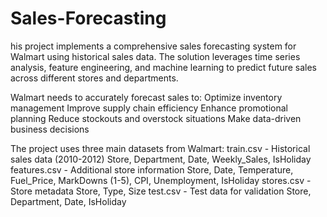 # Sales-Forecasting
his project implements a comprehensive sales forecasting system for Walmart using historical sales data. The solution leverages time series analysis, feature engineering, and machine learning to predict future sales across different stores and departments.


Walmart needs to accurately forecast sales to:
Optimize inventory management
Improve supply chain efficiency
Enhance promotional planning
Reduce stockouts and overstock situations
Make data-driven business decisions


The project uses three main datasets from Walmart:
train.csv - Historical sales data (2010-2012)
Store, Department, Date, Weekly_Sales, IsHoliday
features.csv - Additional store information
Store, Date, Temperature, Fuel_Price, MarkDowns (1-5), CPI, Unemployment, IsHoliday
stores.csv - Store metadata
Store, Type, Size
test.csv - Test data for validation
Store, Department, Date, IsHoliday

